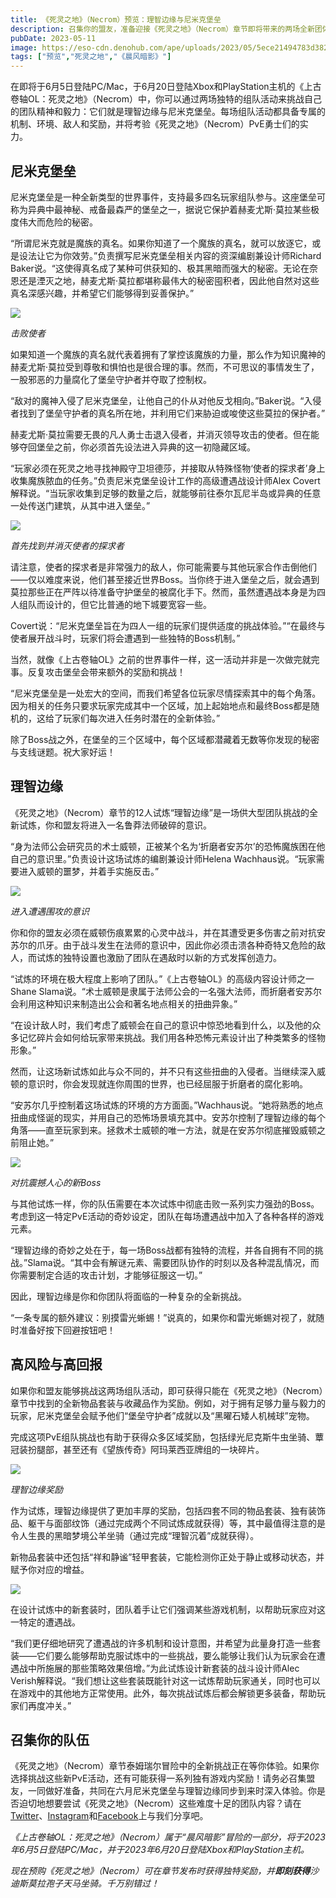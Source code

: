 ```yaml
---
title: 《死灵之地》（Necrom）预览：理智边缘与尼米克堡垒
description: 召集你的盟友，准备迎接《死灵之地》（Necrom）章节即将带来的两场全新团体挑战：理智边缘与尼米克堡垒。
pubDate: 2023-05-11
image: https://eso-cdn.denohub.com/ape/uploads/2023/05/5ece21494783d382a25baf809807957d.jpg
tags: ["预览","死灵之地","《晨风暗影》"]
---
```


在即将于6月5日登陆PC/Mac，于6月20日登陆Xbox和PlayStation主机的《上古卷轴OL：死灵之地》（Necrom）中，你可以通过两场独特的组队活动来挑战自己的团队精神和毅力：它们就是理智边缘与尼米克堡垒。每场组队活动都具备专属的机制、环境、敌人和奖励，并将考验《死灵之地》（Necrom）PvE勇士们的实力。

## 尼米克堡垒

尼米克堡垒是一种全新类型的世界事件，支持最多四名玩家组队参与。这座堡垒可称为异典中最神秘、戒备最森严的堡垒之一，据说它保护着赫麦尤斯·莫拉某些极度伟大而危险的秘密。

“所谓尼米克就是魔族的真名。如果你知道了一个魔族的真名，就可以放逐它，或是设法让它为你效劳。”负责撰写尼米克堡垒相关内容的资深编剧兼设计师Richard
Baker说。“这使得真名成了某种可供获知的、极其黑暗而强大的秘密。无论在奈恩还是湮灭之地，赫麦尤斯·莫拉都堪称最伟大的秘密囤积者，因此他自然对这些真名深感兴趣，并希望它们能够得到妥善保护。”

![](https://eso-cdn.denohub.com/ape/uploads/2023/05/0bc0076d7d4d12d6278fbe5ff301168f.jpg)

<p class="text-gray-500 text-sm text-center"><i>击败使者</i></p>

如果知道一个魔族的真名就代表着拥有了掌控该魔族的力量，那么作为知识魔神的赫麦尤斯·莫拉受到尊敬和惧怕也是很合理的事。然而，不可思议的事情发生了，一股邪恶的力量腐化了堡垒守护者并夺取了控制权。

“敌对的魔神入侵了尼米克堡垒，让他自己的仆从对他反戈相向。”Baker说。“入侵者找到了堡垒守护者的真名所在地，并利用它们来胁迫或唆使这些莫拉的保护者。”

赫麦尤斯·莫拉需要无畏的凡人勇士击退入侵者，并消灭领导攻击的使者。但在能够夺回堡垒之前，你必须首先设法进入异典的这一初隐藏区域。

“玩家必须在死灵之地寻找神殿守卫坦德莎，并接取从特殊怪物‘使者的探求者’身上收集魔族脓血的任务。”负责尼米克堡垒设计工作的高级遭遇战设计师Alex
Covert解释说。“当玩家收集到足够的数量之后，就能够前往泰尔瓦尼半岛或异典的任意一处传送门建筑，从其中进入堡垒。”

![](https://eso-cdn.denohub.com/ape/uploads/2023/01/258247049ad14aa8805c12c8d7e05cc3.jpg)

<p class="text-gray-500 text-sm text-center"><i>首先找到并消灭使者的探求者</i></p>

请注意，使者的探求者是非常强力的敌人，你可能需要与其他玩家合作击倒他们——仅以难度来说，他们甚至接近世界Boss。当你终于进入堡垒之后，就会遇到莫拉那些正在严阵以待准备守护堡垒的被腐化手下。然而，虽然遭遇战本身是为四人组队而设计的，但它比普通的地下城要宽容一些。

Covert说：“尼米克堡垒旨在为四人一组的玩家们提供适度的挑战体验。”“在最终与使者展开战斗时，玩家们将会遭遇到一些独特的Boss机制。”

当然，就像《上古卷轴OL》之前的世界事件一样，这一活动并非是一次做完就完事。反复攻击堡垒会带来额外的奖励和挑战！ 

“尼米克堡垒是一处宏大的空间，而我们希望各位玩家尽情探索其中的每个角落。因为相关的任务只要求玩家完成其中一个区域，加上起始地点和最终Boss都是随机的，这给了玩家们每次进入任务时潜在的全新体验。”

除了Boss战之外，在堡垒的三个区域中，每个区域都潜藏着无数等你发现的秘密与支线谜题。祝大家好运！

## 理智边缘

《死灵之地》（Necrom）章节的12人试炼“理智边缘”是一场供大型团队挑战的全新试炼，你和盟友将进入一名鲁莽法师破碎的意识。

“身为法师公会研究员的术士威顿，正被某个名为‘折磨者安苏尔’的恐怖魔族困在他自己的意识里。”负责设计这场试炼的编剧兼设计师Helena
Wachhaus说。“玩家需要进入威顿的噩梦，并着手实施反击。”

![](https://eso-cdn.denohub.com/ape/uploads/2023/05/7de5b8f88f940dd948b843bb81ec4439.jpg)

<p class="text-gray-500 text-sm text-center"><i>进入遭遇围攻的意识</i></p>

你和你的盟友必须在威顿伤痕累累的心灵中战斗，并在其遭受更多伤害之前对抗安苏尔的爪牙。由于战斗发生在法师的意识中，因此你必须击溃各种奇特又危险的敌人，而试炼的独特设置也激励了团队在遇敌时以新的方式发挥创造力。

“试炼的环境在极大程度上影响了团队。”《上古卷轴OL》的高级内容设计师之一Shane
Slama说。“术士威顿是隶属于法师公会的一名强大法师，而折磨者安苏尔会利用这种知识来制造出公会和著名地点相关的扭曲异象。”

“在设计敌人时，我们考虑了威顿会在自己的意识中惊恐地看到什么，以及他的众多记忆碎片会如何给玩家带来挑战。我们用各种恐怖元素设计出了种类繁多的怪物形象。”

然而，让这场新试炼如此与众不同的，并不只有这些扭曲的入侵者。当继续深入威顿的意识时，你会发现就连你周围的世界，也已经屈服于折磨者的腐化影响。

“安苏尔几乎控制着这场试炼的环境的方方面面。”Wachhaus说。“她将熟悉的地点扭曲成怪诞的现实，并用自己的恐怖场景填充其中。安苏尔控制了理智边缘的每个角落——直至玩家到来。拯救术士威顿的唯一方法，就是在安苏尔彻底摧毁威顿之前阻止她。”

![](https://eso-cdn.denohub.com/ape/uploads/2023/05/9b7228799e6fcde0718da7fa62d180e2.jpg)

<p class="text-gray-500 text-sm text-center"><i>对抗震撼人心的新Boss</i></p>

与其他试炼一样，你的队伍需要在本次试炼中彻底击败一系列实力强劲的Boss。考虑到这一特定PvE活动的奇妙设定，团队在每场遭遇战中加入了各种各样的游戏元素。

“理智边缘的奇妙之处在于，每一场Boss战都有独特的流程，并各自拥有不同的挑战。”Slama说。“其中会有解谜元素、需要团队协作的时刻以及各种混乱情况，而你需要制定合适的攻击计划，才能够征服这一切。”

因此，理智边缘是你和你团队将面临的一种复杂的全新挑战。 

“一条专属的额外建议：别摸雷光蜥蜴！”说真的，如果你和雷光蜥蜴对视了，就随时准备好按下回避按钮吧！

## 高风险与高回报

如果你和盟友能够挑战这两场组队活动，即可获得只能在《死灵之地》（Necrom）章节中找到的全新物品套装与收藏品作为奖励。例如，对于拥有足够力量与毅力的玩家，尼米克堡垒会赋予他们“堡垒守护者”成就以及“黑曜石矮人机械球”宠物。

完成这项PvE组队挑战也有助于获得众多区域奖励，包括绿光尼克斯牛虫坐骑、蕈冠装扮腿部，甚至还有《望族传奇》阿玛莱西亚牌组的一块碎片。

![](https://eso-cdn.denohub.com/ape/uploads/2023/05/b7e4491b03f06a095aa32753c62ff846.jpg)

<p class="text-gray-500 text-sm text-center"><i>理智边缘奖励</i></p>

作为试炼，理智边缘提供了更加丰厚的奖励，包括四套不同的物品套装、独有装饰品、躯干与面部纹饰（通过完成两个不同试炼成就获得）等，其中最值得注意的是令人生畏的黑暗梦境公羊坐骑（通过完成“理智沉着”成就获得）。

新物品套装中还包括“祥和静谧”轻甲套装，它能检测你正处于静止或移动状态，并赋予你对应的增益。

![](https://eso-cdn.denohub.com/ape/uploads/2023/05/2c1bceb5d6e3fb4f8287677f55bf3223.jpg)

在设计试炼中的新套装时，团队着手让它们强调某些游戏机制，以帮助玩家应对这一特定的遭遇战。

“我们更仔细地研究了遭遇战的许多机制和设计意图，并希望为此量身打造一些套装——它们要么能够帮助克服试炼中的一些挑战，要么能够让我们认为玩家会在遭遇战中所施展的那些策略效果倍增。”为此试炼设计新套装的战斗设计师Alec
Verish解释说。“我们想让这些套装既能针对这一试炼帮助玩家通关，同时也可以在游戏中的其他地方正常使用。此外，每次挑战试炼后都会解锁更多装备，帮助玩家们再度冲关。”

## 召集你的队伍

《死灵之地》（Necrom）章节泰姆瑞尔冒险中的全新挑战正在等你体验。如果你选择挑战这些新PvE活动，还有可能获得一系列独有游戏内奖励！请务必召集盟友，一同做好准备，共同在六月尼米克堡垒与理智边缘同步到来时深入体验。你是否迫切地想要尝试《死灵之地》（Necrom）这些难度十足的团队内容？请在[Twitter](https://twitter.com/TESOnline)、[Instagram](https://www.instagram.com/elderscrollsonline/)和[Facebook](https://www.facebook.com/ElderScrollsOnline)上与我们分享吧。

_《上古卷轴OL：死灵之地》（Necrom）属于“晨风暗影”冒险的一部分，将于2023年6月5日登陆PC/Mac，并于2023年6月20日登陆Xbox和PlayStation主机。_

_现在预购《死灵之地》（Necrom）可在章节发布时获得独特奖励，并**即刻获得**沙迪斯莫拉孢子天马坐骑。千万别错过！_
